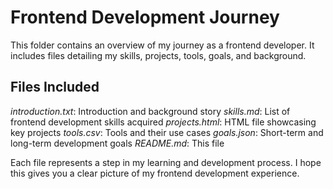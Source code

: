 # Frontend Development Journey

This folder contains an overview of my journey as a frontend developer. It includes files detailing my skills, projects, tools, goals, and background.

## Files Included

  *introduction.txt*: Introduction and background story
  *skills.md*: List of frontend development skills acquired
  *projects.html*: HTML file showcasing key projects
  *tools.csv*: Tools and their use cases
  *goals.json*: Short-term and long-term development goals
  *README.md*: This file

Each file represents a step in my learning and development process. I hope this gives you a clear picture of my frontend development experience.
